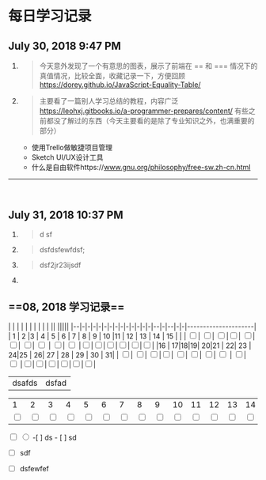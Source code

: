 # 每日学习记录



July 30, 2018 9:47 PM
---
1. >今天意外发现了一个有意思的图表，展示了前端在 \== 和 \=== 情况下的真值情况，比较全面，收藏记录一下，方便回顾
	https://dorey.github.io/JavaScript-Equality-Table/
2. >主要看了一篇别人学习总结的教程，内容广泛
	https://leohxj.gitbooks.io/a-programmer-prepares/content/
    有些之前都没了解过的东西（今天主要看的是除了专业知识之外，也满重要的部分）
    + 使用Trello做敏捷项目管理
	+ Sketch UI/UX设计工具
	+ 什么是自由软件https://www.gnu.org/philosophy/free-sw.zh-cn.html

___

<br>


July 31, 2018 10:37 PM
---

1. >d sf
2. > dsfdsfewfdsf;
3. > dsf2jr23ijsdf 
4. 





## ==08, 2018 学习记录==

| | | | | | | | | |  || |||||
|--|-|-|-|-|-|-|-|-|-|-|-|-|-|--|-|--|-|-|---------------------|
| 1 | 2 |3 | 4 | 5 | 6 | 7 | 8 | 9 | 10 |11 | 12 | 13 | 14 | 15 |   |
| <input type='checkbox'>| <input type='checkbox'>| <input type='checkbox'>|<input type='checkbox'>| <input type='checkbox'>| <input type='checkbox'>| <input type='checkbox'>| <input type='checkbox'> | <input type='checkbox'>| <input type='checkbox'> |<input type='checkbox'>|<input type='checkbox'>|<input type='checkbox'>|<input type='checkbox'>|<input type='checkbox'>|<input type='checkbox'>|
|16 | 17|18|19| 20|21 | 22| 23 | 24|25  | 26| 27 | 28 | 29 | 30 | 31|
| <input type='checkbox'>| <input type='checkbox'>| <input type='checkbox'>|<input type='checkbox'>| <input type='checkbox'>| <input type='checkbox'>| <input type='checkbox'>| <input type='checkbox'> | <input type='checkbox'>| <input type='checkbox'> |<input type='checkbox'>|<input type='checkbox'>|<input type='checkbox'>|<input type='checkbox'>|<input type='checkbox'>|<input type='checkbox'>|

<table><tbody><tbody><tr><td>dsafds</td><td>dsfad</td></tr>
</table>
<table>
	<tbody>
    	<tr>
        	<td>1</td> <td>2</td> <td>3</td> <td>4</td><td>5</td> <td>6</td> <td>7</td> <td>8</td> <td>9</td><td>10</td><td>11</td><td>12</td> <td>13</td> <td>14</td> <td>15</td>
        </tr>
        <tr>
		<td><input type="checkbox"></td>
		<td><input type="checkbox"></td><td><input type="checkbox"></td><td><input type="checkbox"></td><td><input type="checkbox"></td><td><input type="checkbox"></td><td><input type="checkbox"></td><td><input type="checkbox"></td><td><input type="checkbox"></td><td><input type="checkbox"></td><td><input type="checkbox"></td><td><input type="checkbox"></td><td><input type="checkbox"></td><td><input type="checkbox"></td>
		<td><input type="checkbox"></td>
	</tr>
    </tbody>
</table>

<input type="checkbox" />
<input type="radio" />
-[ ] ds
- [ ] sd



 - [ ] sdf
 - [ ] dsfewfef
 

